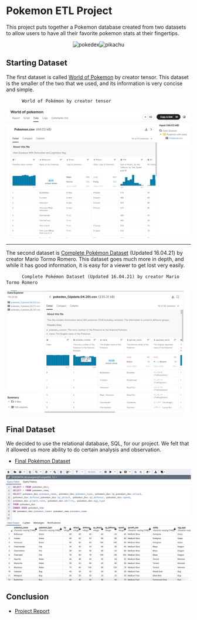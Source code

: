 # Pokemon ETL Project

This project puts together a Pokemon database created from two datasets to allow users to have all their favorite pokemon stats at their fingertips.

<p align="center">
<img width="400" alt="pokedex" src="https://img.rankedboost.com/wp-content/uploads/2017/09/Pokemon-GO-GEN-4-Pokedex.png"><img width="400" alt="pikachu" src="https://www.pngmart.com/files/2/Pikachu-Transparent-Background.png">
	
## Starting Dataset
The first dataset is called [World of Pokemon](https://github.com/KElijahS/ETL-Project2/blob/main/Dataset/World_Pokemon_Clean.csv) by creator tensor. This dataset is the smaller of the two that we used, and its information is very concise and simple. 
					
          World of Pokémon by creator tensor
<p align="center">	
<img width="600" alt="rawdata1" src="https://github.com/KElijahS/ETL-Project2/blob/main/Images/Kaggle1.PNG?raw=true">
 
-----

The second dataset is [Complete Pokémon Dataset](https://github.com/KElijahS/ETL-Project2/blob/main/Dataset/pokedex_421_Clean.csv) (Updated 16.04.21) by creator Mario Tormo Romero. This dataset goes much more in depth, and while it has good information, it is easy for a viewer to get lost very easily.   
  
          Complete Pokémon Dataset (Updated 16.04.21) by creator Mario Tormo Romero
<p align="center">	
<img width="600" alt="rawdata2" src="https://github.com/KElijahS/ETL-Project2/blob/main/Images/kaggle2.PNG?raw=true">
  
## Final Dataset
We decided to use the relational database, SQL, for our project. We felt that it allowed us more ability to do certain analysis and observation. 
	
* [Final Pokémon Dataset](https://github.com/KElijahS/ETL-Project2/blob/main/Dataset/Pokemon_join.csv)
	
<p align="center">	
<img width="600" alt="finaldata" src="https://github.com/KElijahS/ETL-Project2/blob/main/Images/Pokemon_join.jpg">
	
## Conclusion
* [Project Report](https://github.com/KElijahS/ETL-Project2/blob/main/Project%20Report/Write-up.docx)

